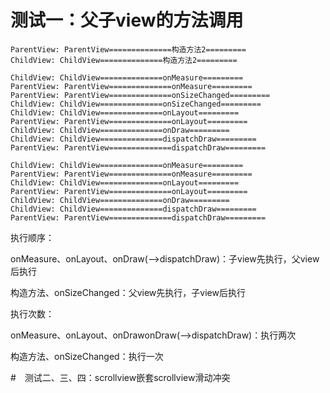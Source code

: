 
# 测试一：父子view的方法调用

```
ParentView: ParentView==============构造方法2=========
ChildView: ChildView==============构造方法2=========

ChildView: ChildView==============onMeasure=========
ParentView: ParentView==============onMeasure=========
ParentView: ParentView==============onSizeChanged=========
ChildView: ChildView==============onSizeChanged=========
ChildView: ChildView==============onLayout=========
ParentView: ParentView==============onLayout=========
ChildView: ChildView==============onDraw=========
ChildView: ChildView==============dispatchDraw=========
ParentView: ParentView==============dispatchDraw=========

ChildView: ChildView==============onMeasure=========
ParentView: ParentView==============onMeasure=========
ChildView: ChildView==============onLayout=========
ParentView: ParentView==============onLayout=========
ChildView: ChildView==============onDraw=========
ChildView: ChildView==============dispatchDraw=========
ParentView: ParentView==============dispatchDraw=========
```
执行顺序：

onMeasure、onLayout、onDraw(-->dispatchDraw)：子view先执行，父view后执行

构造方法、onSizeChanged：父view先执行，子view后执行

执行次数：

onMeasure、onLayout、onDrawonDraw(-->dispatchDraw)：执行两次

构造方法、onSizeChanged：执行一次

#　测试二、三、四：scrollview嵌套scrollview滑动冲突











